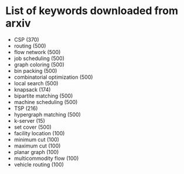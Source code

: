 # List of keywords downloaded from arxiv
- CSP (370)
- routing (500)
- flow network (500)
- job scheduling (500)
- graph coloring (500)
- bin packing (500)
- combinatorial optimization (500)
- local search (500)
- knapsack (174)
- bipartite matching (500)
- machine scheduling (500)
- TSP (216)
- hypergraph matching (500)
- k-server (15)
- set cover (500)
- facility location (100)
- minimum cut (100)
- maximum cut (100)
- planar graph (100)
- multicommodity flow (100)
- vehicle routing (100)
